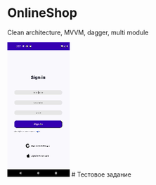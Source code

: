 # OnlineShop
Сlean architecture, MVVM, dagger, multi module

<img src="https://github.com/Vitaly-if/OnlineShop/blob/master/misc/video.gif"/>
# Тестовое задание
